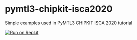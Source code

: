 # pymtl3-chipkit-isca2020
Simple examples used in PyMTL3 CHIPKIT ISCA 2020 tutorial

[![Run on Repl.it](https://repl.it/badge/github/pymtl/pymtl3-chipkit-isca2020)](https://repl.it/github/pymtl/pymtl3-chipkit-isca2020)